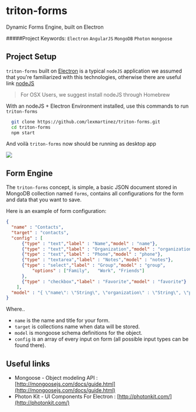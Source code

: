 # triton-forms
Dynamic Forms Engine, built on Electron

#####Project Keywords: `Electron` `AngularJS` `MongoDB` `Photon` `mongoose`

## Project Setup

`triton-forms` built on [Electron](https://github.com/electron/electron) is a typical `nodeJS` application we assumed that you're familiarized with this technologies, otherwise there are useful link [nodeJS](https://nodejs.org/en/)

> For OSX Users, we suggest install nodeJS through Homebrew

With an nodeJS + Electron Environment installed, use this commands to run `triton-forms`

  ```bash
    git clone https://github.com/lexmartinez/triton-forms.git
    cd triton-forms
    npm start
  ```
And voil&#224; `triton-forms` now should be running as desktop app

![](https://raw.githubusercontent.com/lexmartinez/triton-forms/master/assets/img/capture1.png)

## Form Engine
The `triton-forms` concept, is simple, a basic JSON document stored in MongoDB collection named `forms`, contains all configurations for the form and data that you want to save.

Here is an example of form configuration:

```JSON
{
  "name" : "Contacts",
  "target" : "contacts",
  "config" : [
      {"type" : "text","label" : "Name","model" : "name"},
      {"type" : "text","label" : "Organization","model" : "organization"},
      {"type" : "text","label" : "Phone","model" : "phone"},
      {"type" : "textarea","label" : "Notes","model" : "notes"},
      {"type" : "select","label" : "Group","model" : "group",
          "options" : ["Family",   "Work", "Friends"]
      },
      {"type" : "checkbox","label" : "Favorite","model" : "favorite"}
    ],
  "model" : "{ \"name\": \"String\", \"organization\" : \"String\", \"phone\" : \"String\", \"group\" : \"String\", \"favorite\" : \"Boolean\"}"
}
```

Where..

* `name` is the name and title for your form.
* `target` is collections name when data will be stored.
* `model` is mongoose schema definitions for the object.
* `config` is an array of every input on form (all possible input types can be found there).

## Useful links
+ Mongoose - Object modeling API : [http://mongoosejs.com/docs/guide.html](http://mongoosejs.com/docs/guide.html)
+ Photon Kit - UI Components For Electron : [http://photonkit.com/](http://photonkit.com/)
